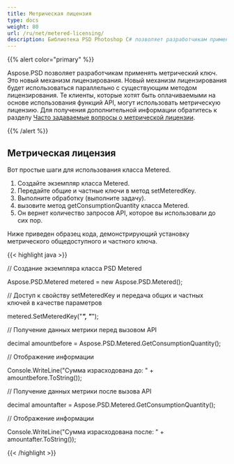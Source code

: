 ```yaml
---
title: Метрическая лицензия
type: docs
weight: 80
url: /ru/net/metered-licensing/
description: Библиотека PSD Photoshop C# позволяет разработчикам применять метрический ключ, который представляет собой новый механизм лицензирования и будет использоваться параллельно с существующим методом лицензирования.
---
```


{{% alert color="primary" %}} 

Aspose.PSD позволяет разработчикам применять метрический ключ. Это новый механизм лицензирования. Новый механизм лицензирования будет использоваться параллельно с существующим методом лицензирования. Те клиенты, которые хотят быть оплачиваемыми на основе использования функций API, могут использовать метрическую лицензию. Для получения дополнительной информации обратитесь к разделу [ Часто задаваемые вопросы о метрической лицензии](https://purchase.aspose.com/faqs/licensing/metered).

{{% /alert %}} 
## **Метрическая лицензия**
Вот простые шаги для использования класса Metered.

1. Создайте экземпляр класса Metered.
1. Передайте общие и частные ключи в метод setMeteredKey.
1. Выполните обработку (выполните задачу).
1. вызовите метод getConsumptionQuantity класса Metered.
1. Он вернет количество запросов API, которое вы использовали до сих пор.

Ниже приведен образец кода, демонстрирующий установку метрического общедоступного и частного ключа.

{{< highlight java >}}


 // Создание экземпляра класса PSD Metered

Aspose.PSD.Metered metered = new Aspose.PSD.Metered();



// Доступ к свойству setMeteredKey и передача общих и частных ключей в качестве параметров

metered.SetMeteredKey("*****", "*****");



// Получение данных метрики перед вызовом API

decimal amountbefore = Aspose.PSD.Metered.GetConsumptionQuantity();



// Отображение информации

Console.WriteLine("Сумма израсходована до: " + amountbefore.ToString());

// Получение данных метрики после вызова API

decimal amountafter = Aspose.PSD.Metered.GetConsumptionQuantity();



// Отображение информации

Console.WriteLine("Сумма израсходована после: " + amountafter.ToString());

{{< /highlight >}}
